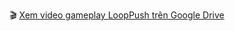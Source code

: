 🎬 [Xem video gameplay LoopPush trên Google Drive](https://drive.google.com/drive/folders/165N2HcF5x5wycvjsBHQ7xKrssvMX6qAN?usp=sharing)
